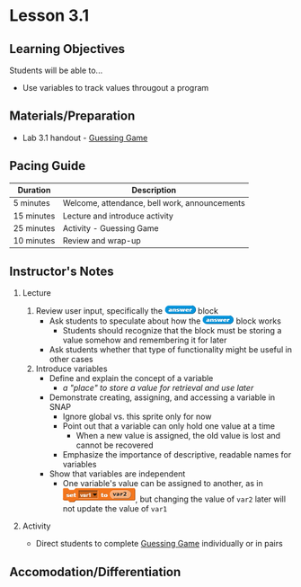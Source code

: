 # Lesson 3.1

## Learning Objectives
Students will be able to...
* Use variables to track values througout a program

## Materials/Preparation
* Lab 3.1 handout - [Guessing Game](lab_31.md)

## Pacing Guide
|Duration|Description|
|--|--|
|5 minutes | Welcome, attendance, bell work, announcements|
|15 minutes | Lecture and introduce activity|
|25 minutes | Activity - Guessing Game|
|10 minutes | Review and wrap-up|

## Instructor's Notes
1. Lecture
    1. Review user input, specifically the ![](answer.png) block
        * Ask students to speculate about how the ![](answer.png) block works
            * Students should recognize that the block must be storing a value somehow and remembering it for later
        * Ask students whether that type of functionality might be useful in other cases
    2. Introduce variables
        * Define and explain the concept of a variable
            * _a "place" to store a value for retrieval and use later_
        * Demonstrate creating, assigning, and accessing a variable in SNAP
            * Ignore global vs. this sprite only for now
            * Point out that a variable can only hold one value at a time
                * When a new value is assigned, the old value is lost and cannot be recovered
            * Emphasize the importance of descriptive, readable names for variables
        * Show that variables are independent
            * One variable's value can be assigned to another, as in ![](setVar1ToVar2.png), but changing the value of `var2` later will not update the value of `var1`

2. Activity
    * Direct students to complete [Guessing Game](lab_31.md) individually or in pairs

## Accomodation/Differentiation
